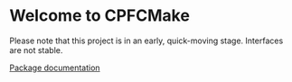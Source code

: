 # Welcome to CPFCMake

Please note that this project is in an early, quick-moving stage. Interfaces are not stable.

[Package documentation](https://knitschi.github.io/CMakeProjectFramework/doxygen/da/dc8/group___c_p_f_c_make_group.html)